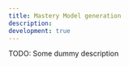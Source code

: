 ```yaml
---
title: Mastery Model generation
description:
development: true
---
```


TODO: Some dummy description